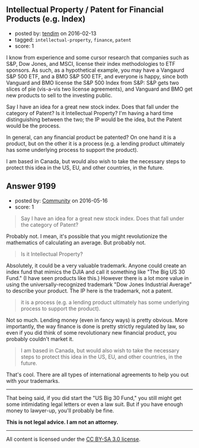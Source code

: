 ## Intellectual Property / Patent for Financial Products (e.g. Index)

- posted by: [tendim](https://stackexchange.com/users/5564882/tendim) on 2016-02-13
- tagged: `intellectual-property`, `finance`, `patent`
- score: 1

I know from experience and some cursor research that companies such as S&P, Dow Jones, and MSCI, license their index methodologies to ETF sponsors.  As such, as a hypothetical example, you may have a Vangaurd S&P 500 ETF, and a BMO S&P 500 ETF, and everyone is happy, since both Vanguard and BMO license the S&P 500 Index from S&P: S&P gets two slices of pie (vis-a-vis two license agreements), and Vanguard and BMO get new products to sell to the investing public.

Say I have an idea for a great new stock index.  Does that fall under the category of Patent?  Is it Intellectual Property?  I'm having a hard time distinguishing between the two; the IP would be the idea, but the Patent would be the process.

In general, can any financial product be patented?  On one hand it is a product, but on the other it is a process (e.g. a lending product ultimately has some underlying process to support the product).

I am based in Canada, but would also wish to take the necessary steps to protect this idea in the US, EU, and other countries, in the future.



## Answer 9199

- posted by: [Community](https://stackexchange.com/users/-1/community) on 2016-05-16
- score: 1

> Say I have an idea for a great new stock index. Does that fall under the category of Patent?

Probably not. I mean, it's possible that you might revolutionize the mathematics of calculating an average. But probably not.

> Is it Intellectual Property?

Absolutely, it could be a very valuable trademark. Anyone could create an index fund that mimics the DJIA and call it something like "The Big US 30 Fund." (I have seen products like this.) However there is a lot more value in using the universally-recognized trademark "Dow Jones Industrial Average" to describe your product. The IP here is the trademark, not a patent.

> it is a process (e.g. a lending product ultimately has some underlying process to support the product).

Not so much. Lending money (even in fancy ways) is pretty obvious. More importantly, the way finance is done is pretty strictly regulated by law, so even if you did think of some revolutionary new financial product, you probably couldn't market it.

> I am based in Canada, but would also wish to take the necessary steps to protect this idea in the US, EU, and other countries, in the future.

That's cool. There are all types of international agreements to help you out with your trademarks.

---

That being said, if you did start the "US Big 30 Fund," you still might get some intimidating legal letters or even a law suit. But if you have enough money to lawyer-up, you'll probably be fine.

**This is not legal advice. I am not an attorney.**



---

All content is licensed under the [CC BY-SA 3.0 license](https://creativecommons.org/licenses/by-sa/3.0/).
